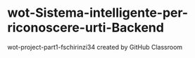 # wot-Sistema-intelligente-per-riconoscere-urti-Backend
wot-project-part1-fschirinzi34 created by GitHub Classroom

